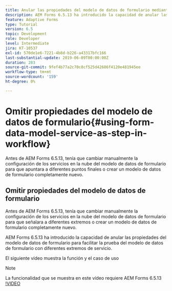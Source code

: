 ```yaml
---
title: Anular las propiedades del modelo de datos de formulario mediante la configuración OSGi
description: AEM Forms 6.5.13 ha introducido la capacidad de anular las propiedades del modelo de datos de formulario para facilitar las pruebas de un modelo de datos de formulario con diferentes extremos.
feature: Adaptive Forms
type: Tutorial
version: 6.5
topic: Development
role: Developer
level: Intermediate
jira: KT-10537
exl-id: 570de1e6-7221-4b8d-b226-a43317bfc166
last-substantial-update: 2019-06-09T00:00:00Z
duration: 283
source-git-commit: 9fef4b77a2c70c8cf525d42686f4120e481945ee
workflow-type: tm+mt
source-wordcount: '159'
ht-degree: 0%

---
```


# Omitir propiedades del modelo de datos de formulario{#using-form-data-model-service-as-step-in-workflow}

Antes de AEM Forms 6.5.13, tenía que cambiar manualmente la configuración de los servicios en la nube del modelo de datos de formulario para que apuntara a diferentes puntos finales o crear un modelo de datos de formulario completamente nuevo.

## Omitir propiedades del modelo de datos de formulario

Antes de AEM Forms 6.5.13, tenía que cambiar manualmente la configuración de los servicios en la nube del modelo de datos de formulario para que señalara a diferentes extremos o crear un modelo de datos de formulario completamente nuevo.

AEM Forms 6.5.13 ha introducido la capacidad de anular las propiedades del modelo de datos de formulario para facilitar la prueba del modelo de datos de formulario con diferentes extremos de servicio.

El siguiente vídeo muestra la función y el caso de uso

>[!NOTE]
>La funcionalidad que se muestra en este vídeo requiere AEM Forms 6.5.13
>[!VIDEO](https://video.tv.adobe.com/v/343762?quality=12&learn=on)
